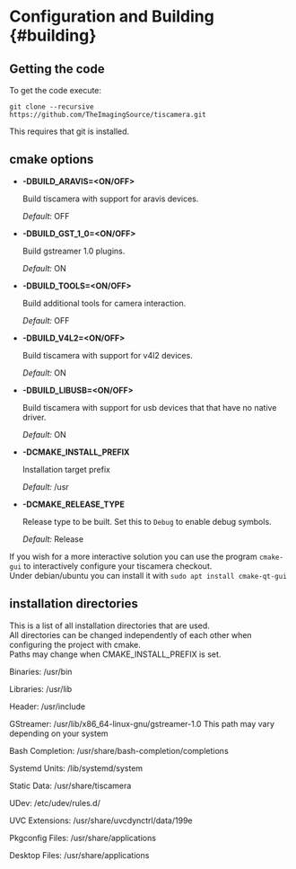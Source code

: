# Configuration and Building {#building}

## Getting the code

To get the code execute:

```
git clone --recursive https://github.com/TheImagingSource/tiscamera.git
```

This requires that git is installed.

## cmake options

- **-DBUILD_ARAVIS=<ON/OFF>**

    Build tiscamera with support for aravis devices.

    _Default:_ OFF

- **-DBUILD_GST_1_0=<ON/OFF>**

    Build gstreamer 1.0 plugins.

    _Default:_ ON

- **-DBUILD_TOOLS=<ON/OFF>**

    Build additional tools for camera interaction.

    _Default:_ OFF

- **-DBUILD_V4L2=<ON/OFF>**

    Build tiscamera with support for v4l2 devices.

    _Default:_ ON

- **-DBUILD_LIBUSB=<ON/OFF>**

    Build tiscamera with support for usb devices that that have no native driver.

    _Default:_ ON

- **-DCMAKE_INSTALL_PREFIX**

    Installation target prefix

    _Default:_ /usr

- **-DCMAKE_RELEASE_TYPE**

    Release type to be built.
    Set this to `Debug` to enable debug symbols.

    _Default:_ Release


If you wish for a more interactive solution you can use the program `cmake-gui` to interactively configure your tiscamera checkout.  
Under debian/ubuntu you can install it with `sudo apt install cmake-qt-gui`

## installation directories

This is a list of all installation directories that are used.  
All directories can be changed independently of each other when configuring the project with cmake.  
Paths may change when CMAKE_INSTALL_PREFIX is set.

Binaries: /usr/bin

Libraries: /usr/lib

Header: /usr/include

GStreamer: /usr/lib/x86_64-linux-gnu/gstreamer-1.0 This path may vary depending on your system

Bash Completion: /usr/share/bash-completion/completions

Systemd Units: /lib/systemd/system

Static Data: /usr/share/tiscamera

UDev: /etc/udev/rules.d/

UVC Extensions: /usr/share/uvcdynctrl/data/199e

Pkgconfig Files: /usr/share/applications

Desktop Files: /usr/share/applications

